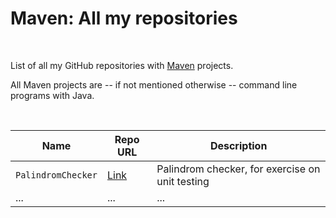 # Maven: All my repositories #

<br>

List of all my GitHub repositories with [Maven](https://maven.apache.org/) projects.

All Maven projects are -- if not mentioned otherwise -- command line programs with Java.

<br>

| Name | Repo URL | Description |
| ---- | -------- | ----------- |
| `PalindromChecker` | [Link](https://github.com/MDecker-MobileComputing/Maven_Palindromchecker) | Palindrom checker, for exercise on unit testing |
| ... | ... | ... |

<br>
